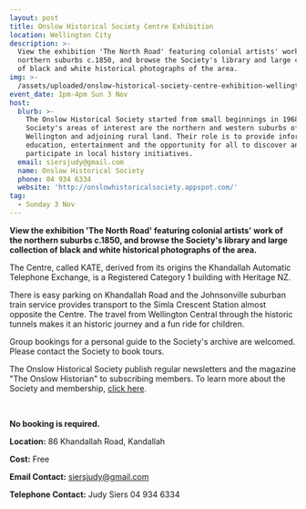 ```yaml
---
layout: post
title: Onslow Historical Society Centre Exhibition
location: Wellington City
description: >-
  View the exhibition 'The North Road' featuring colonial artists' work of the
  northern suburbs c.1850, and browse the Society's library and large collection
  of black and white historical photographs of the area.
img: >-
  /assets/uploaded/onslow-historical-society-centre-exhibition-wellington-heritage-week.png
event_date: 1pm-4pm Sun 3 Nov
host:
  blurb: >-
    The Onslow Historical Society started from small beginnings in 1968. The
    Society's areas of interest are the northern and western suburbs of
    Wellington and adjoining rural land. Their role is to provide information,
    education, entertainment and the opportunity for all to discover and
    participate in local history initiatives.
  email: siersjudy@gmail.com
  name: Onslow Historical Society
  phone: 04 934 6334
  website: 'http://onslowhistoricalsociety.appspot.com/'
tag:
  - Sunday 3 Nov
---
```

**View the exhibition 'The North Road' featuring colonial artists' work of the northern suburbs c.1850, and browse the Society's library and large collection of black and white historical photographs of the area.**

The Centre, called KATE, derived from its origins the Khandallah Automatic  Telephone Exchange, is a Registered Category 1 building with Heritage NZ. 

There is easy parking on Khandallah Road and the Johnsonville suburban train service provides transport to the Simla Crescent Station almost opposite the Centre. The travel from Wellington Central through the historic  tunnels makes it an historic  journey and a fun ride for children.

Group bookings for a personal guide to the Society's archive are welcomed. Please contact the Society to book tours.

The Onslow Historical Society publish regular newsletters and the magazine "The Onslow Historian" to subscribing members. To learn more about the Society and membership, [click here](http://onslowhistoricalsociety.appspot.com/). 

<br>

**No booking is required.**

**Location:** 86 Khandallah Road, Kandallah

**Cost:** Free

**Email Contact:** siersjudy@gmail.com

**Telephone Contact:** Judy Siers 04 934 6334
